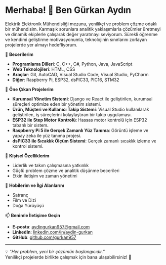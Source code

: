 # Merhaba! 👋 Ben Gürkan Aydın

Elektrik Elektronik Mühendisliği mezunu, yenilikçi ve problem çözme odaklı bir mühendisim. Karmaşık sorunlara analitik yaklaşımlarla çözümler üretmeyi ve dinamik ekiplerle çalışarak değer yaratmayı seviyorum. Sürekli öğrenme ve kendimi geliştirme motivasyonumla, teknolojinin sınırlarını zorlayan projelerde yer almayı hedefliyorum.

🔧 **Becerilerim**  
- **Programlama Dilleri**: C, C++, C#, Python, Java, JavaScript  
- **Web Teknolojileri**: HTML, CSS  
- **Araçlar**: Git, AutoCAD, Visual Studio Code, Visual Studio, PyCharm  
- **Diğer**: Raspberry Pi, ESP32, dsPIC33, PIC16, STM32  

🚀 **Öne Çıkan Projelerim**  
- **Kurumsal Yönetim Sistemi**: Django ve React ile geliştirilen, kurumsal süreçleri optimize eden bir yönetim sistemi.  
- **Ürün, Müşteri ve Kullanıcı Takip Sistemi**: Visual Studio kullanılarak geliştirilen, iş süreçlerini kolaylaştıran bir takip uygulaması.  
- **ESP32 ile Step Motor Kontrolü**: Hassas motor kontrolü için ESP32 tabanlı bir sistem.  
- **Raspberry Pi 5 ile Gerçek Zamanlı Yüz Tanıma**: Görüntü işleme ve yapay zeka ile yüz tanıma projesi.  
- **dsPIC33 ile Sıcaklık Ölçüm Sistemi**: Gerçek zamanlı sıcaklık izleme ve kontrol sistemi.  

🌟 **Kişisel Özelliklerim**  
- Liderlik ve takım çalışmasına yatkınlık  
- Güçlü problem çözme ve analitik düşünme becerileri  
- Etkin iletişim ve zaman yönetimi  

🎯 **Hobilerim ve İlgi Alanlarım**  
- Satranç  
- Film ve Dizi  
- Doğa Yürüyüşü

📫 **Benimle İletişime Geçin**  
- **E-posta**: [aydingurkan957@gmail.com](mailto:aydingurkan957@gmail.com)  
- **LinkedIn**: [linkedin.com/in/aydin-gurkan](https://linkedin.com/in/aydin-gurkan)  
- **GitHub**: [github.com/gurkan957](https://github.com/gurkan957)  

---

💡 *“Her problem, yeni bir çözümün başlangıcıdır.”*  
Yenilikçi projelerde birlikte çalışmak için bana ulaşabilirsiniz! 🚀
